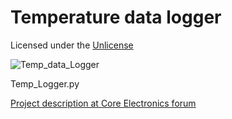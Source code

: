 # Temperature data logger
Licensed under the [Unlicense](./LICENSE)

![Temp_data_Logger](https://github.com/politas/Projects/assets/2109967/9870822e-d676-4876-ab5f-4d07283e3040)

Temp_Logger.py 

[Project description at Core Electronics forum](https://forum.core-electronics.com.au/t/raspberry-pi-pico-environmental-logger/17698)

